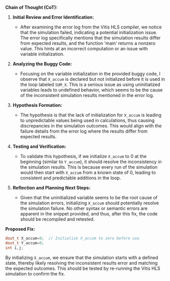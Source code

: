 **Chain of Thought (CoT):**

1. **Initial Review and Error Identification:**
   - After examining the error log from the Vitis HLS compiler, we notice that the simulation failed, indicating a potential initialization issue. The error log specifically mentions that the simulation results differ from expected results, and the function 'main' returns a nonzero value. This hints at an incorrect computation or an issue with variable initialization.

2. **Analyzing the Buggy Code:**
   - Focusing on the variable initialization in the provided buggy code, I observe that `X_accum` is declared but not initialized before it is used in the loop labeled `SUM_X`. This is a serious issue as using uninitialized variables leads to undefined behavior, which seems to be the cause of the inconsistent simulation results mentioned in the error log.

3. **Hypothesis Formation:**
   - The hypothesis is that the lack of initialization for `X_accum` is leading to unpredictable values being used in calculations, thus causing discrepancies in the simulation outcomes. This would align with the failure details from the error log where the results differ from expected results.

4. **Testing and Verification:**
   - To validate this hypothesis, if we initialize `X_accum` to 0 at the beginning (similar to `Y_accum`), it should resolve the inconsistency in the simulation results. This is because every run of the simulation would then start with `X_accum` from a known state of 0, leading to consistent and predictable additions in the loop.

5. **Reflection and Planning Next Steps:**
   - Given that the uninitialized variable seems to be the root cause of the simulation errors, initializing `X_accum` should potentially resolve the simulation failure. No other syntax or semantic errors are apparent in the snippet provided, and thus, after this fix, the code should be recompiled and retested.

**Proposed Fix:**
```cpp
dout_t X_accum=0;  // Initialize X_accum to zero before use
dout_t Y_accum=0;
int i,j;
```

By initializing `X_accum`, we ensure that the simulation starts with a defined state, thereby likely resolving the inconsistent results error and matching the expected outcomes. This should be tested by re-running the Vitis HLS simulation to confirm the fix.